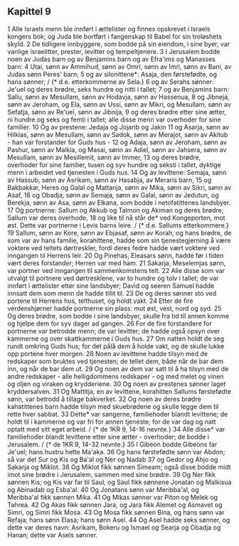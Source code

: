 ## Kapittel 9

1 Alle Israels menn ble innført i ættelister og finnes opskrevet i Israels kongers bok; og Juda ble bortført i fangenskap til Babel for sin troløshets skyld.
2 De tidligere innbyggere, som bodde på sin eiendom, i sine byer, var vanlige israelitter, prester, levitter og tempeltjenere.
3 I Jerusalem bodde noen av Judas barn og av Benjamins barn og av Efra'ims og Manasses barn:
4 Utai, sønn av Ammihud, sønn av Omri, sønn av Imri, sønn av Bani, av Judas sønn Peres' barn;
5 og av silonittene*: Asaja, den førstefødte, og hans sønner; / {* d.e. etterkommerne av Sela.}
6 og av Serahs sønner: Je'uel og deres brødre, seks hundre og nitti i tallet;
7 og av Benjamins barn: Sallu, sønn av Mesullam, sønn av Hodavja, sønn av Hassenua,
8 og Jibneja, sønn av Jeroham, og Ela, sønn av Ussi, sønn av Mikri, og Mesullam, sønn av Sefatja, sønn av Re'uel, sønn av Jibnija,
9 og deres brødre etter sine ætter, ni hundre og seks og femti i tallet; alle disse menn var overhoder for sine familier.
10 Og av prestene: Jedaja og Jojarib og Jakin
11 og Asarja, sønn av Hilkias, sønn av Mesullam, sønn av Sadok, sønn av Merajot, sønn av Akitub - han var forstander for Guds hus -
12 og Adaja, sønn av Jeroham, sønn av Pashur, sønn av Malkia, og Masai, sønn av Adiel, sønn av Jahsera, sønn av Mesullam, sønn av Mesillemit, sønn av Immer,
13 og deres brødre, overhoder for sine familier, tusen og syv hundre og seksti i tallet, dyktige menn i arbeidet ved tjenesten i Guds hus.
14 Og av levittene: Semaja, sønn av Hassub, sønn av Asrikam, sønn av Hasabja, av Meraris barn,
15 og Bakbakkar, Heres og Galal og Mattanja, sønn av Mika, sønn av Sikri, sønn av Asaf,
16 og Obadja, sønn av Semaja, sønn av Galal, sønn av Jedutun, og Berekja, sønn av Asa, sønn av Elkana, som bodde i netofatittenes landsbyer.
17 Og portnerne: Sallum og Akkub og Talmon og Akiman og deres brødre; Sallum var deres overhode,
18 og like til nå står de* ved Kongeporten, mot øst. Dette var portnerne i Levis barns leire. / {* d.e. Sallums etterkommere.}
19 Sallum, sønn av Kore, sønn av Ebjasaf, sønn av Korah, og hans brødre, de som var av hans familie, korahittene, hadde som sin tjenestegjerning å være voktere ved teltets dørtreskler, fordi deres fedre hadde vært voktere ved inngangen til Herrens leir.
20 Og Pinehas, Eleasars sønn, hadde før i tiden vært deres forstander; Herren var med ham.
21 Sakarja, Meselemjas sønn, var portner ved inngangen til sammenkomstens telt.
22 Alle disse som var utvalgt til portnere ved dørtresklene, var to hundre og tolv i tallet; de var innført i ættelister etter sine landsbyer; David og seeren Samuel hadde innsatt dem som menn de hadde tillit til.
23 De og deres sønner sto ved portene til Herrens hus, telthuset, og holdt vakt.
24 Etter de fire verdenshjørner hadde portnerne sin plass: mot øst, vest, nord og syd.
25 Og deres brødre, som bodde i sine landsbyer, skulle fra tid til annen komme og hjelpe dem for syv dager ad gangen.
26 For de fire forstandere for portnerne var betrodde menn; de var levitter; de hadde også opsyn over kammerne og over skattkammerne i Guds hus.
27 Om natten holdt de seg rundt omkring Guds hus; for det pålå dem å holde vakt, og de skulle lukke opp portene hver morgen.
28 Noen av levittene hadde tilsyn med de redskaper som bruktes ved tjenesten; de tellet dem, både når de bar dem inn, og når de bar dem ut.
29 Og noen av dem var satt til å ha tilsyn med de andre redskaper - alle helligdommens redskaper - og med melet og vinen og oljen og viraken og krydderiene.
30 Og noen av prestenes sønner laget kryddersalven.
31 Og Mattitja, en av levittene, korahitten Sallums førstefødte sønn, var betrodd å tillage bakverket.
32 Og noen av deres brødre kahatittenes barn hadde tilsyn med skuebrødene og skulle legge dem til rette hver sabbat.
33 Dette* var sangerne, familiehoder blandt levittene; de holdt til i kammerne og var fri for annen tjeneste; for de var dag og natt optatt med sitt eget arbeid. / {* de 1KR 9, 14-16 nevnte.}
34 Alle disse* var familiehoder blandt levittene etter sine ætter - overhoder; de bodde i Jerusalem. / {* de 1KR 9, 14-32 nevnte.}
35 I Gibeon bodde Gibeons far Je'uel; hans hustru hette Ma'aka.
36 Og hans førstefødte sønn var Abdon; så var det Sur og Kis og Ba'al og Ner og Nadab
37 og Gedor og Ahjo og Sakarja og Miklot.
38 Og Miklot fikk sønnen Simeam; også disse bodde midt imot sine brødre i Jerusalem, sammen med sine brødre.
39 Og Ner fikk sønnen Kis, og Kis var far til Saul, og Saul fikk sønnene Jonatan og Malkisua og Abinadab og Esba'al.
40 Og Jonatans sønn var Meribba'al, og Meribba'al fikk sønnen Mika.
41 Og Mikas sønner var Piton og Melek og Tahrea.
42 Og Akas fikk sønnen Jara, og Jara fikk Alemet og Asmavet og Simri, og Simri fikk Mosa.
43 Og Mosa fikk sønnen Bina, og hans sønn var Refaja; hans sønn Elasa; hans sønn Asel.
44 Og Asel hadde seks sønner, og dette var deres navn: Asrikam, Bokeru og Ismael og Searja og Obadja og Hanan; dette var Asels sønner.
